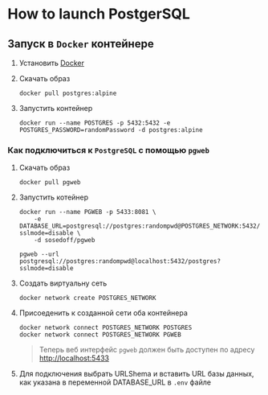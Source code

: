# How to launch PostgerSQL

## Запуск в `Docker` контейнере

1. Установить [Docker](https://docs.docker.com/engine/install/)

1. Скачать образ

    ```shel
    docker pull postgres:alpine
    ```

1. Запустить контейнер

    ```shel
    docker run --name POSTGRES -p 5432:5432 -e POSTGRES_PASSWORD=randomPassword -d postgres:alpine
    ```

### Как подключиться к `PostgreSQL` c помощью `pgweb`

1. Скачать образ

    ```shell
    docker pull pgweb
    ```

1. Запустить котейнер

    ```shell
    docker run --name PGWEB -p 5433:8081 \
        -e DATABASE_URL=postgresql://postgres:randompwd@POSTGRES_NETWORK:5432/postgres?sslmode=disable \
        -d sosedoff/pgweb
    ```

    ```shell
    pgweb --url postgresql://postgres:randompwd@localhost:5432/postgres?sslmode=disable
    ```
2. Создать виртуальну сеть

    ```shell
    docker network create POSTGRES_NETWORK
    ```

3. Присоеденить к созданной сети оба контейнера
  
    ```shell
    docker network connect POSTGRES_NETWORK POSTGRES
    docker network connect POSTGRES_NETWORK PGWEB
    ```

    >Теперь веб интерфейс `pgweb` должен быть доступен по адресу [http://localhost:5433](http://localhost:5433)

4. Для подключения выбрать URLShema и вставить URL базы данных, как указана в переменной DATABASE_URL в `.env` файле
